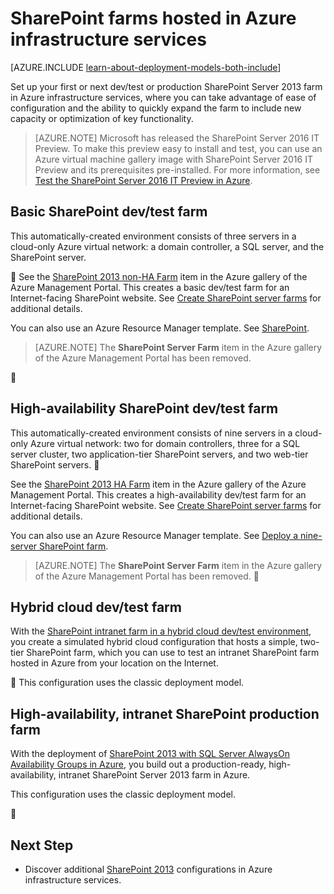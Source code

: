 <properties
	pageTitle="SharePoint Server 2013 farms in Azure | Azure"
	description="Find the articles that describe how to set up a dev/test environment or a production SharePoint Server 2013 farm in Azure."
	documentationCenter=""
	services="virtual-machines"
	authors="JoeDavies-MSFT"
	manager="timlt"
	editor=""
	tags="azure-service-management,azure-resource-manager"/>

<tags
	ms.service="virtual-machines"
	ms.date="01/21/2016"
	wacn.date=""/>

# SharePoint farms hosted in Azure infrastructure services

[AZURE.INCLUDE [learn-about-deployment-models-both-include](../includes/learn-about-deployment-models-both-include.md)]

Set up your first or next dev/test or production SharePoint Server 2013 farm in Azure infrastructure services, where you can take advantage of ease of configuration and the ability to quickly expand the farm to include new capacity or optimization of key functionality.

> [AZURE.NOTE] Microsoft has released the SharePoint Server 2016 IT Preview. To make this preview easy to install and test, you can use an Azure virtual machine gallery image with SharePoint Server 2016 IT Preview and its prerequisites pre-installed. For more information, see [Test the SharePoint Server 2016 IT Preview in Azure](https://azure.microsoft.com/blog/test-sharepoint-server-2016-it-preview-4/).

## Basic SharePoint dev/test farm

This automatically-created environment consists of three servers in a cloud-only Azure virtual network: a domain controller, a SQL server, and the SharePoint server.


See the [SharePoint 2013 non-HA Farm](https://azure.microsoft.com/marketplace/partners/sharepoint2013/sharepoint2013farmsharepoint2013-nonha/) item in the Azure gallery of the Azure Management Portal. This creates a basic dev/test farm for an Internet-facing SharePoint website. See [Create SharePoint server farms](/documentation/articles/virtual-machines-sharepoint-farm-azure-preview) for additional details.

You can also use an Azure Resource Manager template. See [SharePoint](/documentation/articles/virtual-machines-app-frameworks).

> [AZURE.NOTE] The **SharePoint Server Farm** item in the Azure gallery of the Azure Management Portal has been removed.


## High-availability SharePoint dev/test farm

This automatically-created environment consists of nine servers in a cloud-only Azure virtual network: two for domain controllers, three for a SQL server cluster, two application-tier SharePoint servers, and two web-tier SharePoint servers.


See the [SharePoint 2013 HA Farm](https://azure.microsoft.com/marketplace/partners/sharepoint2013/sharepoint2013farmsharepoint2013-ha/) item in the Azure gallery of the Azure Management Portal. This creates a high-availability dev/test farm for an Internet-facing SharePoint website. See [Create SharePoint server farms](/documentation/articles/virtual-machines-sharepoint-farm-azure-preview) for additional details.

You can also use an Azure Resource Manager template. See [Deploy a nine-server SharePoint farm](/documentation/articles/virtual-machines-workload-template-sharepoint#deploy-a-nine-server-sharepoint-farm).

> [AZURE.NOTE] The **SharePoint Server Farm** item in the Azure gallery of the Azure Management Portal has been removed.


## Hybrid cloud dev/test farm

With the [SharePoint intranet farm in a hybrid cloud dev/test environment](/documentation/articles/virtual-networks-setup-sharepoint-hybrid-cloud-testing), you create a simulated hybrid cloud configuration that hosts a simple, two-tier SharePoint farm, which you can use to test an intranet SharePoint farm hosted in Azure from your location on the Internet.


This configuration uses the classic deployment model.

## High-availability, intranet SharePoint production farm

With the deployment of [SharePoint 2013 with SQL Server AlwaysOn Availability Groups in Azure](/documentation/articles/virtual-machines-workload-intranet-sharepoint-overview), you build out a production-ready, high-availability, intranet SharePoint Server 2013 farm in Azure.

This configuration uses the classic deployment model.


## Next Step

- Discover additional [SharePoint 2013](https://technet.microsoft.com/zh-cn/library/dn635309.aspx) configurations in Azure infrastructure services.
